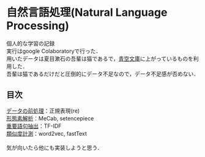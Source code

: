 # 自然言語処理(Natural Language Processing)
個人的な学習の記録<br>
実行はgoogle Colaboratoryで行った．<br>
用いたデータは夏目漱石の吾輩は猫であるで，[青空文庫](https://www.aozora.gr.jp/cards/000148/card789.html)に上がっているものを利用した．<br>
吾輩は猫であるだけだと圧倒的にデータ不足なので，データ不足感が否めない．

## 目次
[データの前処理](https://github.com/sNhKoYtMa/Learning_NLP/blob/master/Preprocessing.ipynb)：正規表現(re)<br>
[形態素解析](https://github.com/sNhKoYtMa/Learning_NLP/blob/master/Morphological_Analysis.ipynb)：MeCab, setencepiece<br>
[重要語句抽出](https://github.com/sNhKoYtMa/Learning_NLP/blob/master/TF_IDF.ipynb)：TF-IDF<br>
[類似度計測](https://github.com/sNhKoYtMa/Learning_NLP/blob/master/Word_Similarity.ipynb)：word2vec, fastText<br>
<br>
気が向いたら他にも実装しようと思う．
